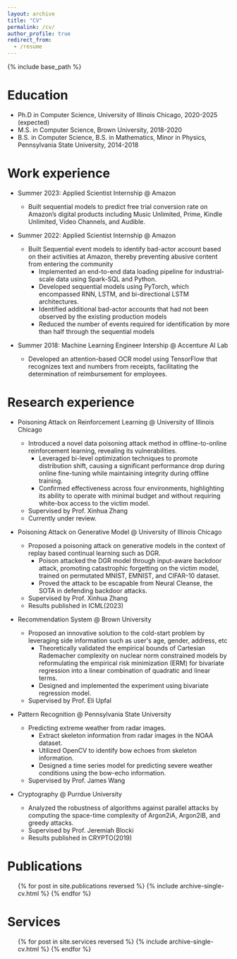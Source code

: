 ```yaml
---
layout: archive
title: "CV"
permalink: /cv/
author_profile: true
redirect_from:
  - /resume
---
```


{% include base_path %}

Education
======
* Ph.D in Computer Science, University of Illinois Chicago, 2020-2025 (expected)
* M.S. in Computer Science, Brown University, 2018-2020
* B.S. in Computer Science, B.S. in Mathematics, Minor in Physics, Pennsylvania State University, 2014-2018

Work experience
======
* Summer 2023: Applied Scientist Internship @ Amazon
  * Built sequential models to predict free trial conversion rate on Amazon’s digital products including Music Unlimited, Prime, Kindle Unlimited, Video Channels, and Audible.
  
* Summer 2022: Applied Scientist Internship @ Amazon
  * Built Sequential event models to identify bad-actor account based on their activities at Amazon, thereby preventing abusive content from entering the community
    * Implemented an end-to-end data loading pipeline for industrial-scale data using Spark-SQL and Python.
    * Developed sequential models using PyTorch, which encompassed RNN, LSTM, and bi-directional LSTM architectures.
    * Identified additional bad-actor accounts that had not been observed by the existing production models
    * Reduced the number of events required for identification by more than half through the sequential models

* Summer 2018: Machine Learning Engineer Intership @ Accenture AI Lab
  * Developed an attention-based OCR model using TensorFlow that recognizes text and numbers from receipts, facilitating the determination of reimbursement for employees.
    
Research experience
======
* Poisoning Attack on Reinforcement Learning @ University of Illinois Chicago
  * Introduced a novel data poisoning attack method in offline-to-online reinforcement learning, revealing its vulnerabilities.
    * Leveraged bi-level optimization techniques to promote distribution shift, causing a significant performance drop during online fine-tuning while maintaining integrity during offline training.
    * Confirmed effectiveness across four environments, highlighting its ability to operate with minimal budget and without requiring white-box access to the victim model.
  * Supervised by Prof. Xinhua Zhang
  * Currently under review.

* Poisoning Attack on Generative Model @ University of Illinois Chicago
  * Proposed a poisoning attack on generative models in the context of replay based continual learning such as DGR.
    * Poison attacked the DGR model through input-aware backdoor attack, promoting catastrophic forgetting on the victim model, trained on permutated MNIST, EMNIST, and CIFAR-10 dataset.
    * Proved the attack to be escapable from Neural Cleanse, the SOTA in defending backdoor attacks.
  * Supervised by Prof. Xinhua Zhang
  * Results published in ICML(2023)

* Recommendation System @ Brown University
  * Proposed an innovative solution to the cold-start problem by leveraging side information such as user's age, gender, address, etc
    * Theoretically validated the empirical bounds of Cartesian Rademacher complexity on nuclear norm constrained models by reformulating the empirical risk minimization (ERM) for bivariate regression into a linear combination of quadratic and linear terms.
    * Designed and implemented the experiment using bivariate regression model.
  * Supervised by Prof. Eli Upfal

    
* Pattern Recognition @ Pennsylvania State University
  * Predicting extreme weather from radar images.
    * Extract skeleton information from radar images in the NOAA dataset.
    * Utilized OpenCV to identify bow echoes from skeleton information.
    * Designed a time series model for predicting severe weather conditions using the bow-echo information.
  * Supervised by Prof. James Wang

* Cryptography @ Purrdue University
  * Analyzed the robustness of algorithms against parallel attacks by computing the space-time complexity of Argon2iA, Argon2iB, and greedy attacks.
  * Supervised by Prof. Jeremiah Blocki
  * Results published in CRYPTO(2019)

Publications
======
  <ul>{% for post in site.publications reversed %}
    {% include archive-single-cv.html %}
  {% endfor %}</ul>
  

Services
======
  <ul>{% for post in site.services reversed %}
    {% include archive-single-cv.html %}
  {% endfor %}</ul>
  

